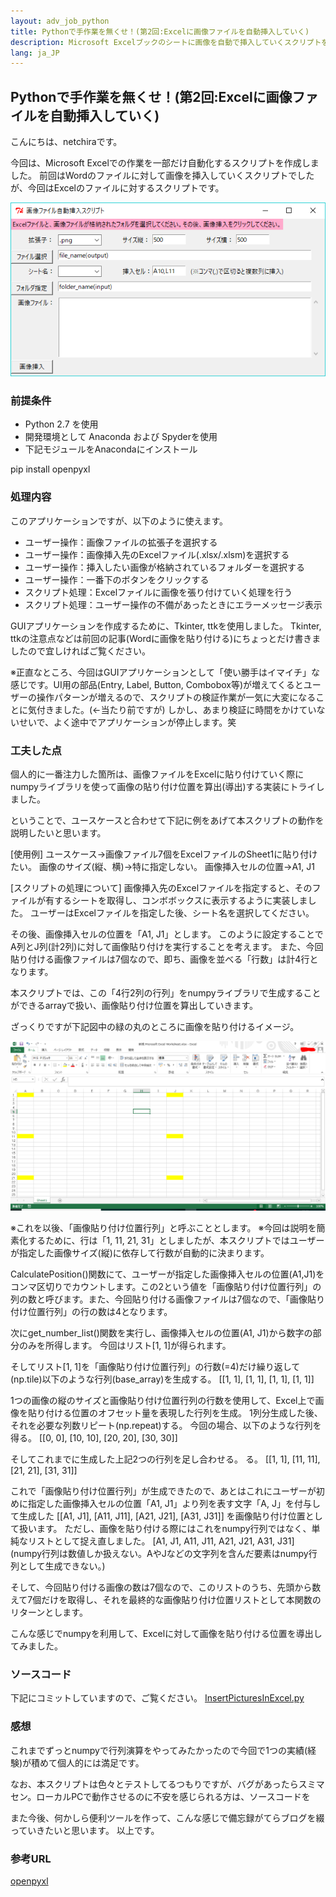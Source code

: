 ```yaml
---
layout: adv_job_python
title: Pythonで手作業を無くせ！(第2回:Excelに画像ファイルを自動挿入していく)
description: Microsoft Excelブックのシートに画像を自動で挿入していくスクリプトを作成しました。
lang: ja_JP
---
```

## Pythonで手作業を無くせ！(第2回:Excelに画像ファイルを自動挿入していく)
こんにちは、netchiraです。

今回は、Microsoft Excelでの作業を一部だけ自動化するスクリプトを作成しました。
前回はWordのファイルに対して画像を挿入していくスクリプトでしたが、今回はExcelのファイルに対するスクリプトです。

![main_window](../picture/InsertPicturesInExcel/main_window.PNG)


### 前提条件
- Python 2.7 を使用
- 開発環境として Anaconda および Spyderを使用
- 下記モジュールをAnacondaにインストール

pip install openpyxl 


### 処理内容
このアプリケーションですが、以下のように使えます。

- ユーザー操作：画像ファイルの拡張子を選択する
- ユーザー操作：画像挿入先のExcelファイル(.xlsx/.xlsm)を選択する
- ユーザー操作：挿入したい画像が格納されているフォルダーを選択する
- ユーザー操作：一番下のボタンをクリックする
- スクリプト処理：Excelファイルに画像を張り付けていく処理を行う
- スクリプト処理：ユーザー操作の不備があったときにエラーメッセージ表示


GUIアプリケーションを作成するために、Tkinter, ttkを使用しました。
Tkinter, ttkの注意点などは前回の記事(Wordに画像を貼り付ける)にちょっとだけ書きましたので宜しければご覧ください。

※正直なところ、今回はGUIアプリケーションとして「使い勝手はイマイチ」な感じです。UI用の部品(Entry, Label, Button, Combobox等)が増えてくるとユーザーの操作パターンが増えるので、スクリプトの検証作業が一気に大変になることに気付きました。(←当たり前ですが)
しかし、あまり検証に時間をかけていないせいで、よく途中でアプリケーションが停止します。笑

### 工夫した点
個人的に一番注力した箇所は、画像ファイルをExcelに貼り付けていく際にnumpyライブラリを使って画像の貼り付け位置を算出(導出)する実装にトライしました。

ということで、ユースケースと合わせて下記に例をあげて本スクリプトの動作を説明したいと思います。

[使用例]
ユースケース→画像ファイル7個をExcelファイルのSheet1に貼り付けたい。
画像のサイズ(縦、横)→特に指定しない。
画像挿入セルの位置→A1, J1

[スクリプトの処理について]
画像挿入先のExcelファイルを指定すると、そのファイルが有するシートを取得し、コンボボックスに表示するように実装しました。
ユーザーはExcelファイルを指定した後、シート名を選択してください。

その後、画像挿入セルの位置を「A1, J1」とします。
このように設定することでA列とJ列(計2列)に対して画像貼り付けを実行することを考えます。
また、今回貼り付ける画像ファイルは7個なので、即ち、画像を並べる「行数」は計4行となります。

本スクリプトでは、この「4行2列の行列」をnumpyライブラリで生成することができるarrayで扱い、画像貼り付け位置を算出していきます。

ざっくりですが下記図中の緑の丸のところに画像を貼り付けるイメージ。

![main_window](../picture/InsertPicturesInExcel/picture_paste_pos_array.PNG)

※これを以後、「画像貼り付け位置行列」と呼ぶこととします。
※今回は説明を簡素化するために、行は「1, 11, 21, 31」としましたが、本スクリプトではユーザーが指定した画像サイズ(縦)に依存して行数が自動的に決まります。

CalculatePosition()関数にて、ユーザーが指定した画像挿入セルの位置(A1,J1)をコンマ区切りでカウントします。この2という値を「画像貼り付け位置行列」の列の数と呼びます。また、今回貼り付ける画像ファイルは7個なので、「画像貼り付け位置行列」の行の数は4となります。

次にget_number_list()関数を実行し、画像挿入セルの位置(A1, J1)から数字の部分のみを所得します。
今回はリスト[1, 1]が得られます。

そしてリスト[1, 1]を「画像貼り付け位置行列」の行数(=4)だけ繰り返して(np.tile)以下のような行列(base_array)を生成する。
[[1, 1],
[1, 1],
[1, 1],
[1, 1]]

1つの画像の縦のサイズと画像貼り付け位置行列の行数を使用して、Excel上で画像を貼り付ける位置のオフセット量を表現した行列を生成。
1列分生成した後、それを必要な列数リピート(np.repeat)する。
今回の場合、以下のような行列を得る。
[[0, 0],
[10, 10],
[20, 20],
[30, 30]]

そしてこれまでに生成した上記2つの行列を足し合わせる。
る。
[[1, 1],
[11, 11],
[21, 21],
[31, 31]]

これで「画像貼り付け位置行列」が生成できたので、あとはこれにユーザーが初めに指定した画像挿入セルの位置「A1, J1」より列を表す文字「A, J」を付与して生成した
[[A1, J1],
[A11, J11],
[A21, J21],
[A31, J31]]
を画像貼り付け位置として扱います。
ただし、画像を貼り付ける際にはこれをnumpy行列ではなく、単純なリストとして捉え直しました。
[A1, J1, A11, J11, A21, J21, A31, J31]
(numpy行列は数値しか扱えない。AやJなどの文字列を含んだ要素はnumpy行列として生成できない。)

そして、今回貼り付ける画像の数は7個なので、このリストのうち、先頭から数えて7個だけを取得し、それを最終的な画像貼り付け位置リストとして本関数のリターンとします。

こんな感じでnumpyを利用して、Excelに対して画像を貼り付ける位置を導出してみました。

### ソースコード
下記にコミットしていますので、ご覧ください。
[InsertPicturesInExcel.py](https://github.com/netchira/netchira.github.io/blob/master/python/InsertPicturesInExcel.py)


### 感想
これまでずっとnumpyで行列演算をやってみたかったので今回で1つの実績(経験)が積めて個人的には満足です。

なお、本スクリプトは色々とテストしてるつもりですが、バグがあったらスミマセン。ローカルPCで動作させるのに不安を感じられる方は、ソースコードを

また今後、何かしら便利ツールを作って、こんな感じで備忘録がてらブログを綴っていきたいと思います。
以上です。

### 参考URL
[openpyxl](https://pypi.org/project/openpyxl/)